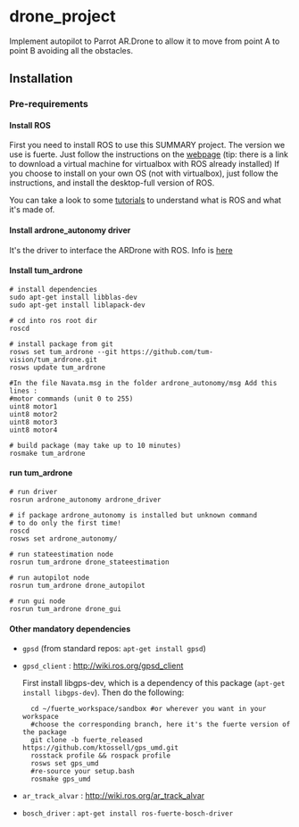 drone\_project
=============

Implement autopilot to Parrot AR.Drone to allow it to move from point A to point B avoiding all the obstacles.

Installation
-----------
### Pre-requirements
#### Install ROS
First you need to install ROS to use this SUMMARY
project.
The version we use is fuerte. Just follow the instructions on the [webpage](http://wiki.ros.org/fuerte/Installation) (tip: there is a link to download a virtual machine for virtualbox with ROS already installed)
If you choose to install on your own OS (not with virtualbox), just follow the instructions, and install the desktop-full version of ROS.

You can take a look to some [tutorials](http://wiki.ros.org/ROS/Tutorials) to understand what is ROS and what it's made of.

#### Install ardrone\_autonomy driver
It's the driver to interface the ARDrone with ROS.
Info is [here](https://github.com/AutonomyLab/ardrone_autonomy#ardrone_autonomy--a-ros-driver-for-ardrone-10--20)

#### Install tum_ardrone


	# install dependencies
	sudo apt-get install libblas-dev
	sudo apt-get install liblapack-dev

	# cd into ros root dir
	roscd

	# install package from git
	rosws set tum_ardrone --git https://github.com/tum-vision/tum_ardrone.git
	rosws update tum_ardrone
	
	#In the file Navata.msg in the folder ardrone_autonomy/msg Add this lines : 
	#motor commands (unit 0 to 255)
	uint8 motor1
	uint8 motor2
	uint8 motor3
	uint8 motor4

	# build package (may take up to 10 minutes)
	rosmake tum_ardrone


#### run tum_ardrone


	# run driver
	rosrun ardrone_autonomy ardrone_driver
  
	# if package ardrone_autonomy is installed but unknown command
	# to do only the first time!
	roscd
	rosws set ardrone_autonomy/
	
	# run stateestimation node
	rosrun tum_ardrone drone_stateestimation
  
	# run autopilot node
	rosrun tum_ardrone drone_autopilot
  
	# run gui node
	rosrun tum_ardrone drone_gui



#### Other mandatory dependencies

- `gpsd` (from standard repos: `apt-get install gpsd`)
- `gpsd_client` : <http://wiki.ros.org/gpsd_client>

	First install libgps-dev, which is a dependency of this package (`apt-get install libgps-dev`). Then do the following:

		cd ~/fuerte_workspace/sandbox #or wherever you want in your workspace
		#choose the corresponding branch, here it's the fuerte version of the package
		git clone -b fuerte_released https://github.com/ktossell/gps_umd.git
		rosstack profile && rospack profile
		rosws set gps_umd
		#re-source your setup.bash
		rosmake gps_umd

- `ar_track_alvar` : <http://wiki.ros.org/ar_track_alvar>

-	`bosch_driver`  : `apt-get install ros-fuerte-bosch-driver`
